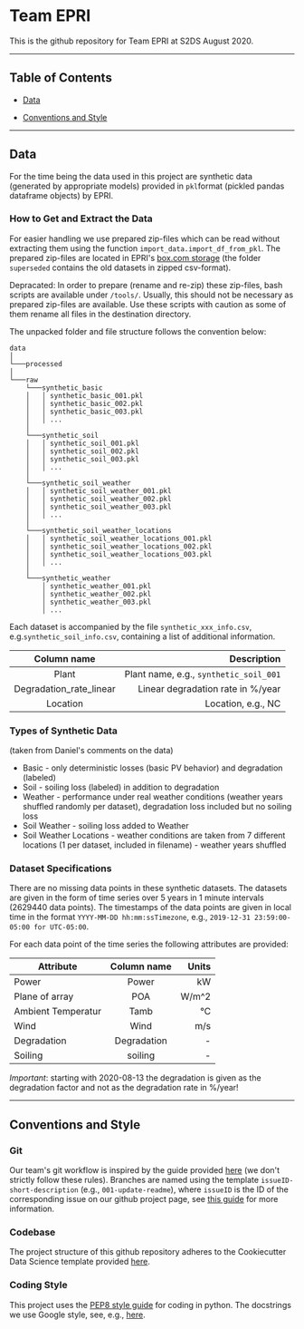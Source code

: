 # Team EPRI

This is the github repository for Team EPRI at S2DS August 2020.

-----------

## Table of Contents

* [Data](https://github.com/S2DSLondon/Aug20_Epri#data)

* [Conventions and Style](https://github.com/S2DSLondon/Aug20_Epri#conventions-and-style)

-----------

## Data 

For the time being the data used in this project are synthetic data (generated by appropriate models) provided in `pkl`format (pickled pandas dataframe objects) by EPRI. 

### How to Get and Extract the Data

For easier handling we use prepared zip-files which can be read without extracting them using the function `import_data.import_df_from_pkl`. The prepared zip-files are located in EPRI's [box.com storage](https://app.box.com/folder/118014407292) (the folder `superseded` contains the old datasets in zipped csv-format).

Depracated: In order to prepare (rename and re-zip) these zip-files, bash scripts are available under `/tools/`. Usually, this should not be necessary as prepared zip-files are available. Use these scripts with caution as some of them rename all files in the destination directory.

The unpacked folder and file structure follows the convention below:

```
data
│
└───processed
│   
└───raw
    └───synthetic_basic
    │   │ synthetic_basic_001.pkl
    │   │ synthetic_basic_002.pkl
    │   │ synthetic_basic_003.pkl
    │   │ ...
    │   
    └───synthetic_soil
    │   │ synthetic_soil_001.pkl
    │   │ synthetic_soil_002.pkl
    │   │ synthetic_soil_003.pkl
    │   │ ...
    │   
    └───synthetic_soil_weather
    │   │ synthetic_soil_weather_001.pkl
    │   │ synthetic_soil_weather_002.pkl
    │   │ synthetic_soil_weather_003.pkl
    │   │ ...
    │   
    └───synthetic_soil_weather_locations
    │   │ synthetic_soil_weather_locations_001.pkl
    │   │ synthetic_soil_weather_locations_002.pkl
    │   │ synthetic_soil_weather_locations_003.pkl
    │   │ ...
    │   
    └───synthetic_weather
        │ synthetic_weather_001.pkl
        │ synthetic_weather_002.pkl
        │ synthetic_weather_003.pkl
        │ ...
```

Each dataset is accompanied by the file `synthetic_xxx_info.csv`, e.g.`synthetic_soil_info.csv`, containing a list of additional information. 

| Column name             |  Description                           |
|:-----------------------:|---------------------------------------:|
| Plant                   | Plant name, e.g., `synthetic_soil_001` |
| Degradation_rate_linear | Linear degradation rate in %/year      |
| Location                | Location, e.g., NC                     |

### Types of Synthetic Data

(taken from Daniel's comments on the data)

- Basic - only deterministic losses (basic PV behavior) and degradation (labeled)
- Soil - soiling loss (labeled) in addition to degradation
- Weather - performance under real weather conditions (weather years shuffled randomly per dataset), degradation loss included but no soiling loss
- Soil Weather  - soiling loss added to Weather
- Soil Weather Locations - weather conditions are taken from 7 different locations (1 per dataset, included in filename) - weather years shuffled

### Dataset Specifications

There are no missing data points in these synthetic datasets. The datasets are given in the form of time series over 5 years in 1 minute intervals (2629440 data points). The timestamps of the data points are given in local time in the format `YYYY-MM-DD hh:mm:ssTimezone`, e.g., `2019-12-31 23:59:00-05:00 for UTC-05:00`.

For each data point of the time series the following attributes are provided:

| Attribute               | Column name             |  Units |
|-------------------------|:-----------------------:|-------:|
| Power                   | Power                   | kW     |
| Plane of array          | POA                     | W/m^2  |
| Ambient Temperatur      | Tamb                    | °C     |
| Wind                    | Wind                    | m/s    |
| Degradation             | Degradation             | -      |
| Soiling                 | soiling                 | -      |

*Important*: starting with 2020-08-13 the degradation is given as the degradation factor and not as the degradation rate in %/year! 

-----------

## Conventions and Style 

### Git

Our team's git workflow is inspired by the guide provided [here]( https://www.robinwieruch.de/git-team-workflow) (we don't strictly follow these rules). Branches are named using the template `issueID-short-description` (e.g., `001-update-readme`), where `issueID` is the ID of the corresponding issue on our github project page, see [this guide](https://deepsource.io/blog/git-branch-naming-conventions/) for more information.  

### Codebase

The project structure of this github repository adheres to the Cookiecutter Data Science template provided [here](https://drivendata.github.io/cookiecutter-data-science/).

### Coding Style

This project uses the [PEP8 style guide](https://www.python.org/dev/peps/pep-0008/) for coding in python. The docstrings we use Google style, see, e.g., [here](https://sphinxcontrib-napoleon.readthedocs.io/en/latest/index.html#google-vs-numpy).
